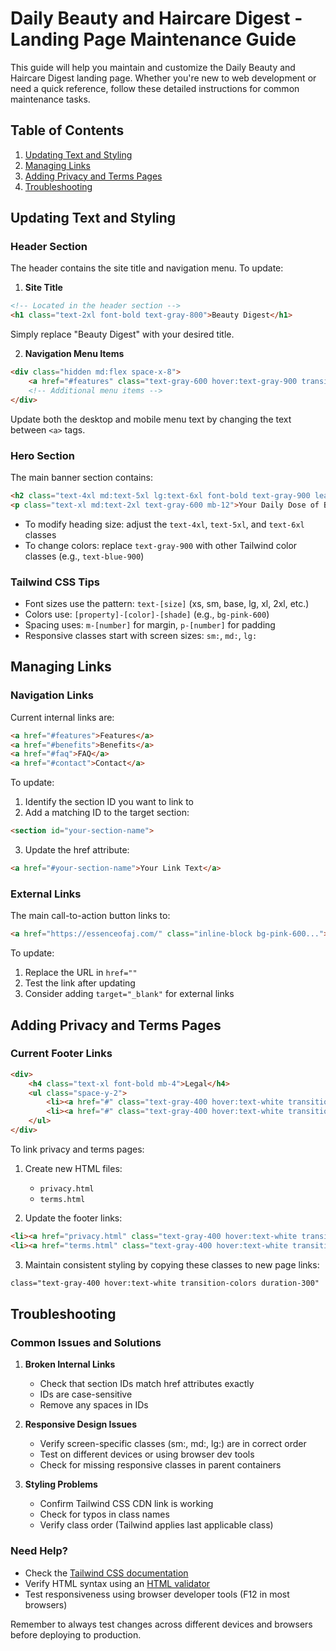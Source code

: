 # Daily Beauty and Haircare Digest - Landing Page Maintenance Guide

This guide will help you maintain and customize the Daily Beauty and Haircare Digest landing page. Whether you're new to web development or need a quick reference, follow these detailed instructions for common maintenance tasks.

## Table of Contents
1. [Updating Text and Styling](#updating-text-and-styling)
2. [Managing Links](#managing-links)
3. [Adding Privacy and Terms Pages](#adding-privacy-and-terms-pages)
4. [Troubleshooting](#troubleshooting)

## Updating Text and Styling

### Header Section
The header contains the site title and navigation menu. To update:

1. **Site Title**
```html
<!-- Located in the header section -->
<h1 class="text-2xl font-bold text-gray-800">Beauty Digest</h1>
```
Simply replace "Beauty Digest" with your desired title.

2. **Navigation Menu Items**
```html
<div class="hidden md:flex space-x-8">
    <a href="#features" class="text-gray-600 hover:text-gray-900 transition-colors duration-300">Features</a>
    <!-- Additional menu items -->
</div>
```
Update both the desktop and mobile menu text by changing the text between `<a>` tags.

### Hero Section
The main banner section contains:
```html
<h2 class="text-4xl md:text-5xl lg:text-6xl font-bold text-gray-900 leading-tight mb-6">Daily Beauty and Haircare Digest</h2>
<p class="text-xl md:text-2xl text-gray-600 mb-12">Your Daily Dose of Beauty – Where Science Meets Self-Care</p>
```
- To modify heading size: adjust the `text-4xl`, `text-5xl`, and `text-6xl` classes
- To change colors: replace `text-gray-900` with other Tailwind color classes (e.g., `text-blue-900`)

### Tailwind CSS Tips
- Font sizes use the pattern: `text-[size]` (xs, sm, base, lg, xl, 2xl, etc.)
- Colors use: `[property]-[color]-[shade]` (e.g., `bg-pink-600`)
- Spacing uses: `m-[number]` for margin, `p-[number]` for padding
- Responsive classes start with screen sizes: `sm:`, `md:`, `lg:`

## Managing Links

### Navigation Links
Current internal links are:
```html
<a href="#features">Features</a>
<a href="#benefits">Benefits</a>
<a href="#faq">FAQ</a>
<a href="#contact">Contact</a>
```

To update:
1. Identify the section ID you want to link to
2. Add a matching ID to the target section:
```html
<section id="your-section-name">
```
3. Update the href attribute:
```html
<a href="#your-section-name">Your Link Text</a>
```

### External Links
The main call-to-action button links to:
```html
<a href="https://essenceofaj.com/" class="inline-block bg-pink-600...">
```
To update:
1. Replace the URL in `href=""`
2. Test the link after updating
3. Consider adding `target="_blank"` for external links

## Adding Privacy and Terms Pages

### Current Footer Links
```html
<div>
    <h4 class="text-xl font-bold mb-4">Legal</h4>
    <ul class="space-y-2">
        <li><a href="#" class="text-gray-400 hover:text-white transition-colors duration-300">Privacy Policy</a></li>
        <li><a href="#" class="text-gray-400 hover:text-white transition-colors duration-300">Terms of Service</a></li>
    </ul>
</div>
```

To link privacy and terms pages:

1. Create new HTML files:
   - `privacy.html`
   - `terms.html`

2. Update the footer links:
```html
<li><a href="privacy.html" class="text-gray-400 hover:text-white transition-colors duration-300">Privacy Policy</a></li>
<li><a href="terms.html" class="text-gray-400 hover:text-white transition-colors duration-300">Terms of Service</a></li>
```

3. Maintain consistent styling by copying these classes to new page links:
```html
class="text-gray-400 hover:text-white transition-colors duration-300"
```

## Troubleshooting

### Common Issues and Solutions

1. **Broken Internal Links**
   - Check that section IDs match href attributes exactly
   - IDs are case-sensitive
   - Remove any spaces in IDs

2. **Responsive Design Issues**
   - Verify screen-specific classes (sm:, md:, lg:) are in correct order
   - Test on different devices or using browser dev tools
   - Check for missing responsive classes in parent containers

3. **Styling Problems**
   - Confirm Tailwind CSS CDN link is working
   - Check for typos in class names
   - Verify class order (Tailwind applies last applicable class)

### Need Help?
- Check the [Tailwind CSS documentation](https://tailwindcss.com/docs)
- Verify HTML syntax using an [HTML validator](https://validator.w3.org/)
- Test responsiveness using browser developer tools (F12 in most browsers)

Remember to always test changes across different devices and browsers before deploying to production.